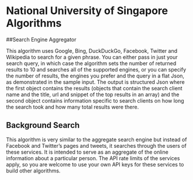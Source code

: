 # National University of Singapore Algorithms

##Search Engine Aggregator

This algorithm uses Google, Bing, DuckDuckGo, Facebook, Twitter and Wikipedia to search for a given phrase. You can either pass in just your search query, in which case the algorithm sets the number of returned results to 10 and searches all of the supported engines, or you can specify the number of results, the engines you prefer and the query in a flat Json, as demonstrated in the sample input. The output is structured Json where the first object contains the results (objects that contain the search client name and the title, url and snippet of the top results in an array) and the second object contains information specific to search clients on how long the search took and how many total results were there.

## Background Search

This algorithm is very similar to the aggregate search engine but instead of Facebook and Twitter’s pages and tweets, it searches through the users of these services. It is intended to serve as an aggregate of the online information about a particular person. The API rate limits of the services apply, so you are welcome to use your own API keys for these services to build other algorithms.